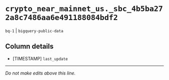 # `crypto_near_mainnet_us._sbc_4b5ba272a8c7486aa6e491188084bdf2`
`bq-1` | `bigquery-public-data`

## Column details
* [TIMESTAMP] `last_update`

-------------------------------------------------------------------------------
*Do not make edits above this line.*
